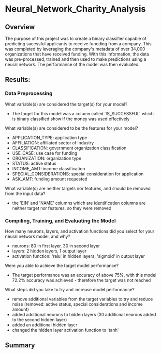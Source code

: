 # Neural_Network_Charity_Analysis

## Overview
The purpose of this project was to create a binary classifier capable of predicting sucessful applicants to receive funcding from a company. This was completed by leveraging the company's metadata of over 34,000 organizations that have received funding. With this information, the data was pre-processed, trained and then used to make predictions using a neural network. The performance of the model was then evaluated.

## Results: 

### Data Preprocessing
What variable(s) are considered the target(s) for your model?
- The target for this model was a column called 'IS_SUCCESSFUL' which is binary classified show if the money was used effectively

What variable(s) are considered to be the features for your model?
- APPLICATION_TYPE: application type
- AFFILIATION: affiliated sector of industry
- CLASSIFICATION: government organization classification
- USE_CASE: use case for funding
- ORGANIZATION: organization type
- STATUS: active status
- INCOME_AMT: income classification
- SPECIAL_CONSIDERATIONS: special consideration for application
- ASK_AMT: funding amount requested

What variable(s) are neither targets nor features, and should be removed from the input data?
- the 'EIN' and 'NAME' columns which are identification columns are neither target nor features, so they were removed

### Compiling, Training, and Evaluating the Model
How many neurons, layers, and activation functions did you select for your neural network model, and why?
- neurons: 80 in first layer, 30 in second layer
- layers: 2 hidden layers, 1 output layer
- activation function: 'relu' in hidden layers, 'sigmoid' in output layer

Were you able to achieve the target model performance?
- The target performance was an accuracy of above 75%, with this model 72.2% accuracy was achieved - therefore the target was not reached

What steps did you take to try and increase model performance?
- remove additional variables from the target variables to try and reduce noise (removed: active status, special considerations and income amount)
- added additional neurons to hidden layers (30 additional neurons added to the second hidden layer)
- added an additional hidden layer
- changed the hidden layer activation function to 'tanh'

## Summary
